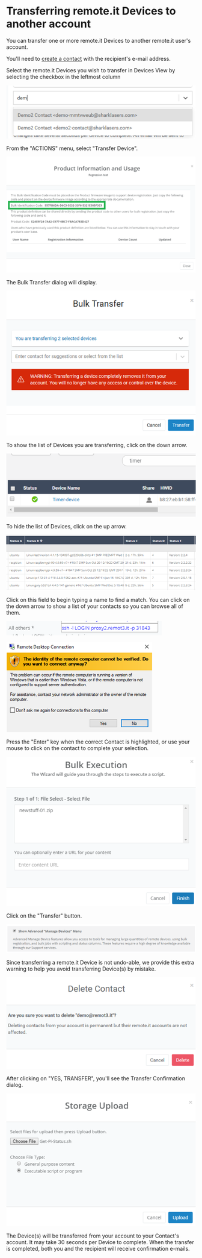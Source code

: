 # Transferring remote.it Devices to another account

You can transfer one or more remote.it Devices to another remote.it user's account.

You'll need to [create a contact](managing-contacts/create-a-contact.md) with the recipient's e-mail address.

Select the remote.it Devices you wish to transfer in Devices View by selecting the checkbox in the leftmost column

![](../.gitbook/assets/image%20%28164%29.png)

From the "ACTIONS" menu, select "Transfer Device".

![](../.gitbook/assets/image%20%28174%29.png)

The Bulk Transfer dialog will display.  

![](../.gitbook/assets/image%20%2811%29.png)

To show the list of Devices you are transferring, click on the down arrow.

![](../.gitbook/assets/image%20%28158%29.png)

To hide the list of Devices, click on the up arrow.

![](../.gitbook/assets/image%20%28214%29.png)

Click on this field to begin typing a name to find a match.  You can click on the down arrow to show a list of your contacts so you can browse all of them.

![](../.gitbook/assets/image%20%28127%29.png)

![](../.gitbook/assets/image%20%2871%29.png)

Press the "Enter" key when the correct Contact is highlighted, or use your mouse to click on the contact to complete your selection.

![](../.gitbook/assets/image%20%28261%29.png)

Click on the "Transfer" button.

![](../.gitbook/assets/image%20%28234%29.png)

Since transferring a remote.it Device is not undo-able, we provide this extra warning to help you avoid transferring Device\(s\) by mistake.

![](../.gitbook/assets/image%20%2884%29.png)

After clicking on "YES, TRANSFER", you'll see the Transfer Confirmation dialog.

![](../.gitbook/assets/image%20%28189%29.png)

The Device\(s\) will be transferred from your account to your Contact's account.  It may take 30 seconds per Device to complete.  When the transfer is completed, both you and the recipient will receive confirmation e-mails.

